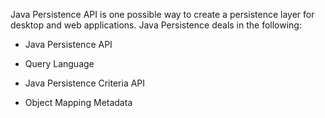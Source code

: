 Java Persistence API is one possible way to create a persistence layer
for desktop and web applications. Java Persistence deals in the
following:

- Java Persistence API

- Query Language

- Java Persistence Criteria API

- Object Mapping Metadata